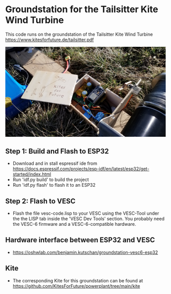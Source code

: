 # Groundstation for the Tailsitter Kite Wind Turbine

This code runs on the groundstation of the Tailsitter Kite Wind Turbine https://www.kitesforfuture.de/tailsitter.pdf

![alt text](https://github.com/KitesForFuture/powerplant/blob/main/groundstation/groundstation.jpg?raw=true)

## Step 1: Build and Flash to ESP32
* Download and in stall espressif ide from https://docs.espressif.com/projects/esp-idf/en/latest/esp32/get-started/index.html
* Run 'idf.py build' to build the project
* Run 'idf.py flash' to flash it to an ESP32


## Step 2: Flash to VESC
* Flash the file vesc-code.lisp to your VESC using the VESC-Tool under the the LISP tab inside the 'VESC Dev Tools' section. You probably need the VESC-6 firmware and a VESC-6-compatible hardware.

## Hardware interface between ESP32 and VESC
* https://oshwlab.com/benjamin.kutschan/groundstation-vesc6-esp32

## Kite
* The corresponding Kite for this groundstation can be found at https://github.com/KitesForFuture/powerplant/tree/main/kite
